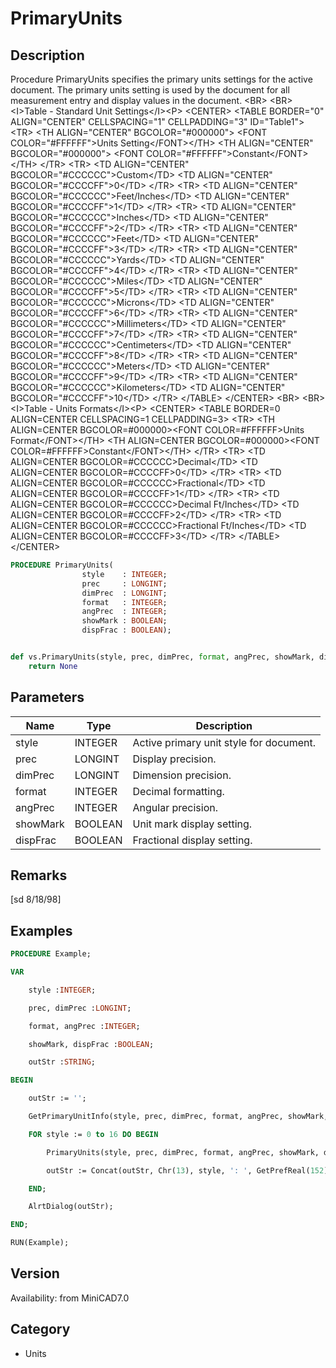 # PrimaryUnits

## Description
Procedure PrimaryUnits specifies the primary units settings for the active document. The primary units setting is used by the document for all measurement entry and display values in the document. &lt;BR&gt;
&lt;BR&gt;
&lt;I&gt;Table - Standard Unit Settings&lt;/I&gt;&lt;P&gt;
&lt;CENTER&gt;
	&lt;TABLE BORDER=&quot;0&quot; ALIGN=&quot;CENTER&quot; CELLSPACING=&quot;1&quot; CELLPADDING=&quot;3&quot; ID=&quot;Table1&quot;&gt;
		&lt;TR&gt;
			&lt;TH ALIGN=&quot;CENTER&quot; BGCOLOR=&quot;#000000&quot;&gt;
				&lt;FONT COLOR=&quot;#FFFFFF&quot;&gt;Units Setting&lt;/FONT&gt;&lt;/TH&gt;
			&lt;TH ALIGN=&quot;CENTER&quot; BGCOLOR=&quot;#000000&quot;&gt;
				&lt;FONT COLOR=&quot;#FFFFFF&quot;&gt;Constant&lt;/FONT&gt;&lt;/TH&gt;
		&lt;/TR&gt;
		&lt;TR&gt;
			&lt;TD ALIGN=&quot;CENTER&quot; BGCOLOR=&quot;#CCCCCC&quot;&gt;Custom&lt;/TD&gt;
			&lt;TD ALIGN=&quot;CENTER&quot; BGCOLOR=&quot;#CCCCFF&quot;&gt;0&lt;/TD&gt;
		&lt;/TR&gt;
		&lt;TR&gt;
			&lt;TD ALIGN=&quot;CENTER&quot; BGCOLOR=&quot;#CCCCCC&quot;&gt;Feet/Inches&lt;/TD&gt;
			&lt;TD ALIGN=&quot;CENTER&quot; BGCOLOR=&quot;#CCCCFF&quot;&gt;1&lt;/TD&gt;
		&lt;/TR&gt;
		&lt;TR&gt;
			&lt;TD ALIGN=&quot;CENTER&quot; BGCOLOR=&quot;#CCCCCC&quot;&gt;Inches&lt;/TD&gt;
			&lt;TD ALIGN=&quot;CENTER&quot; BGCOLOR=&quot;#CCCCFF&quot;&gt;2&lt;/TD&gt;
		&lt;/TR&gt;
		&lt;TR&gt;
			&lt;TD ALIGN=&quot;CENTER&quot; BGCOLOR=&quot;#CCCCCC&quot;&gt;Feet&lt;/TD&gt;
			&lt;TD ALIGN=&quot;CENTER&quot; BGCOLOR=&quot;#CCCCFF&quot;&gt;3&lt;/TD&gt;
		&lt;/TR&gt;
		&lt;TR&gt;
			&lt;TD ALIGN=&quot;CENTER&quot; BGCOLOR=&quot;#CCCCCC&quot;&gt;Yards&lt;/TD&gt;
			&lt;TD ALIGN=&quot;CENTER&quot; BGCOLOR=&quot;#CCCCFF&quot;&gt;4&lt;/TD&gt;
		&lt;/TR&gt;
		&lt;TR&gt;
			&lt;TD ALIGN=&quot;CENTER&quot; BGCOLOR=&quot;#CCCCCC&quot;&gt;Miles&lt;/TD&gt;
			&lt;TD ALIGN=&quot;CENTER&quot; BGCOLOR=&quot;#CCCCFF&quot;&gt;5&lt;/TD&gt;
		&lt;/TR&gt;
		&lt;TR&gt;
			&lt;TD ALIGN=&quot;CENTER&quot; BGCOLOR=&quot;#CCCCCC&quot;&gt;Microns&lt;/TD&gt;
			&lt;TD ALIGN=&quot;CENTER&quot; BGCOLOR=&quot;#CCCCFF&quot;&gt;6&lt;/TD&gt;
		&lt;/TR&gt;
		&lt;TR&gt;
			&lt;TD ALIGN=&quot;CENTER&quot; BGCOLOR=&quot;#CCCCCC&quot;&gt;Millimeters&lt;/TD&gt;
			&lt;TD ALIGN=&quot;CENTER&quot; BGCOLOR=&quot;#CCCCFF&quot;&gt;7&lt;/TD&gt;
		&lt;/TR&gt;
		&lt;TR&gt;
			&lt;TD ALIGN=&quot;CENTER&quot; BGCOLOR=&quot;#CCCCCC&quot;&gt;Centimeters&lt;/TD&gt;
			&lt;TD ALIGN=&quot;CENTER&quot; BGCOLOR=&quot;#CCCCFF&quot;&gt;8&lt;/TD&gt;
		&lt;/TR&gt;
		&lt;TR&gt;
			&lt;TD ALIGN=&quot;CENTER&quot; BGCOLOR=&quot;#CCCCCC&quot;&gt;Meters&lt;/TD&gt;
			&lt;TD ALIGN=&quot;CENTER&quot; BGCOLOR=&quot;#CCCCFF&quot;&gt;9&lt;/TD&gt;
		&lt;/TR&gt;
		&lt;TR&gt;
			&lt;TD ALIGN=&quot;CENTER&quot; BGCOLOR=&quot;#CCCCCC&quot;&gt;Kilometers&lt;/TD&gt;
			&lt;TD ALIGN=&quot;CENTER&quot; BGCOLOR=&quot;#CCCCFF&quot;&gt;10&lt;/TD&gt;
		&lt;/TR&gt;
	&lt;/TABLE&gt;
&lt;/CENTER&gt;
&lt;BR&gt;
&lt;BR&gt;
&lt;I&gt;Table - Units Formats&lt;/I&gt;&lt;P&gt;
&lt;CENTER&gt;
&lt;TABLE BORDER=0 ALIGN=CENTER CELLSPACING=1 CELLPADDING=3&gt;
  &lt;TR&gt; 
	&lt;TH ALIGN=CENTER BGCOLOR=#000000&gt;&lt;FONT COLOR=#FFFFFF&gt;Units Format&lt;/FONT&gt;&lt;/TH&gt;
	&lt;TH ALIGN=CENTER BGCOLOR=#000000&gt;&lt;FONT COLOR=#FFFFFF&gt;Constant&lt;/FONT&gt;&lt;/TH&gt;
  &lt;/TR&gt;
  &lt;TR&gt; 
	&lt;TD ALIGN=CENTER BGCOLOR=#CCCCCC&gt;Decimal&lt;/TD&gt;
	&lt;TD ALIGN=CENTER BGCOLOR=#CCCCFF&gt;0&lt;/TD&gt;
  &lt;/TR&gt;
  &lt;TR&gt; 
	&lt;TD ALIGN=CENTER BGCOLOR=#CCCCCC&gt;Fractional&lt;/TD&gt;
	&lt;TD ALIGN=CENTER BGCOLOR=#CCCCFF&gt;1&lt;/TD&gt;
  &lt;/TR&gt;
  &lt;TR&gt; 
	&lt;TD ALIGN=CENTER BGCOLOR=#CCCCCC&gt;Decimal Ft/Inches&lt;/TD&gt;
	&lt;TD ALIGN=CENTER BGCOLOR=#CCCCFF&gt;2&lt;/TD&gt;
  &lt;/TR&gt;
  &lt;TR&gt; 
	&lt;TD ALIGN=CENTER BGCOLOR=#CCCCCC&gt;Fractional Ft/Inches&lt;/TD&gt;
	&lt;TD ALIGN=CENTER BGCOLOR=#CCCCFF&gt;3&lt;/TD&gt;
  &lt;/TR&gt;
&lt;/TABLE&gt;
&lt;/CENTER&gt;

```pascal
PROCEDURE PrimaryUnits(
				style    : INTEGER;
				prec     : LONGINT;
				dimPrec  : LONGINT;
				format   : INTEGER;
				angPrec  : INTEGER;
				showMark : BOOLEAN;
				dispFrac : BOOLEAN);
```

```python

def vs.PrimaryUnits(style, prec, dimPrec, format, angPrec, showMark, dispFrac):
    return None
```

## Parameters
|Name|Type|Description|
|---|---|---|
|style|INTEGER|Active primary unit style for document.|
|prec|LONGINT|Display precision.|
|dimPrec|LONGINT|Dimension precision.|
|format|INTEGER|Decimal formatting.|
|angPrec|INTEGER|Angular precision.|
|showMark|BOOLEAN|Unit mark display setting.|
|dispFrac|BOOLEAN|Fractional display setting.|

## Remarks
[sd 8/18/98]

## Examples
```pascal
PROCEDURE Example;

VAR

	style :INTEGER;

	prec, dimPrec :LONGINT;

	format, angPrec :INTEGER;

	showMark, dispFrac :BOOLEAN;

	outStr :STRING;

BEGIN

	outStr := '';

	GetPrimaryUnitInfo(style, prec, dimPrec, format, angPrec, showMark, dispFrac);

	FOR style := 0 to 16 DO BEGIN

		PrimaryUnits(style, prec, dimPrec, format, angPrec, showMark, dispFrac);

		outStr := Concat(outStr, Chr(13), style, ': ', GetPrefReal(152));

	END;

	AlrtDialog(outStr);

END;

RUN(Example);


```

## Version
Availability: from MiniCAD7.0
## Category
* Units

